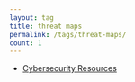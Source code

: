 ```yaml
---
layout: tag
title: threat maps
permalink: /tags/threat-maps/
count: 1
---
```


- [Cybersecurity Resources](https://itsmejayd.github.io/blog/resources%20directory/cybersecurity-resources/)
